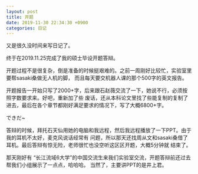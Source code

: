 ```yaml
---
layout: post
title: 开题 
date: 2019-11-30 22:34:30 +0900
categories: 日记
---
```

又是很久没时间来写日记了。

终于在2019.11.25完成了我的硕士毕设开题答辩。

开题过程不是很复杂，倒是准备的时候挺艰难的。之前一周刚好比较忙，实验室里要帮sasaki桑做无人机的脚，
而且每天要交机器人课的那个500字的英文报告。

开题报告一开始只写了2000+字，后来跟石赵薇交流了一下，她说不行，必须按照字数要求来。好吧，重新加了些
废话，还从本科论文里找了些能复制的复制了进去，最后在各个章节都刚好满足要求的情况下，写了大概6800+字。

できだ~

答辩的时候，拜托石天仙用她的电脑和我远程，然后我远程播放了一下PPT。由于我的耳机不太好，麦克风说话经常有
问题，所以那天还找周从文和sasaki桑借了耳机。最后答辩有惊无险，老师很忙也没空听这区区开题，大概5分钟就
结束了。

那天刚好有 “长江流域6大学”的中国交流生来我们实验室交流，开题答辩前还过去帮我们小组展示了一点点，哈哈哈。
当然了，主要讲PPT的是井上君。






